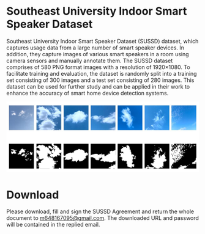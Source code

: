 # Southeast University Indoor Smart Speaker Dataset

Southeast University Indoor Smart Speaker Dataset (SUSSD) dataset, which captures usage data from a large number of smart speaker devices. In addition, they capture images of various smart speakers in a room using camera sensors and manually annotate them. The SUSSD dataset comprises of 580 PNG format images with a resolution of 1920×1080. To facilitate training and evaluation, the dataset is randomly split into a training set consisting of 300 images and a test set consisting of 280 images. This dataset can be used for further study and can be applied in their work to enhance the accuracy of smart home device detection systems.

![image](image.jpg)

# Download
Please download, fill and sign the SUSSD Agreement and return the whole document to m648167095@gmail.com. The downloaded URL and password will be contained in the replied email.


